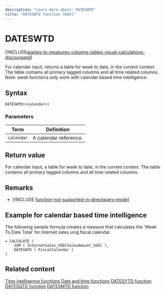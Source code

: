 ```yaml
---
description: "Learn more about: DATESWTD"
title: "DATESWTD function (DAX)"
---
```

# DATESWTD

[!INCLUDE[applies-to-measures-columns-tables-visual-calculations-discouraged](includes/applies-to-measures-columns-tables-visual-calculations-discouraged.md)]

For calendar input, returns a table for week to date, in the current context. The table contains all primary tagged columns and all time related columns.
Note: week functions only work with calendar based time intelligence.

## Syntax

```
DATESWTD(<calendar>)
```

### Parameters

|Term|Definition|
|--------|--------------|
|`calendar`|A calendar reference.|

## Return value

For calendar input, a table for week to date, in the current context. The table contains all primary tagged columns and all time related columns.

## Remarks

- [!INCLUDE [function-not-supported-in-directquery-mode](includes/function-not-supported-in-directquery-mode.md)]


## Example for calendar based time intelligence

The following sample formula creates a measure that calculates the 'Week To Date Total' for Internet sales uing fiscal calendar.

```dax
= CALCULATE (
    SUM ( InternetSales_USD[SalesAmount_USD] ),
    DATESWTD ( FiscalCalendar )
)
```

## Related content

[Time intelligence functions](time-intelligence-functions-dax.md)
[Date and time functions](date-and-time-functions-dax.md)
[DATESYTD function](datesytd-function-dax.md)
[DATESQTD function](datesqtd-function-dax.md)
[DATESMTD function](datesmtd-function-dax.md)
